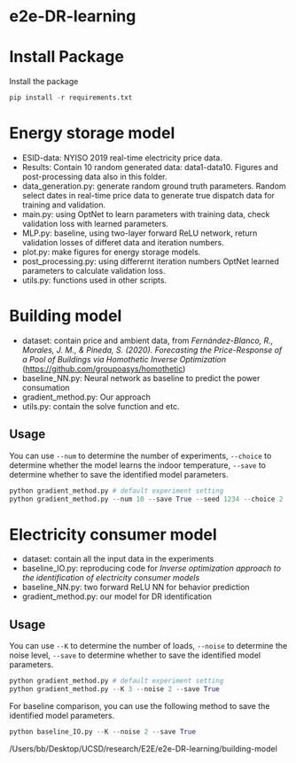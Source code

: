 # e2e-DR-learning
# Install Package
Install the package
```python
pip install -r requirements.txt
```

# Energy storage model
- ESID-data: NYISO 2019 real-time electricity price data.
- Results: Contain 10 random generated data: data1-data10. Figures and post-processing data also in this folder.
- data_generation.py: generate random ground truth parameters. Random select dates in real-time price data to generate true dispatch data for training and validation.
- main.py: using OptNet to learn parameters with training data, check validation loss with learned parameters.
- MLP.py: baseline, using two-layer forward ReLU network, return validation losses of differet data and iteration numbers.
- plot.py: make figures for energy storage models.
- post_processing.py: using differernt iteration numbers OptNet learned parameters to calculate validation loss.
- utils.py: functions used in other scripts.


# Building model
- dataset: contain price and ambient data, from *Fernández-Blanco, R., Morales, J. M., & Pineda, S. (2020). Forecasting the Price-Response of a Pool of Buildings via Homothetic Inverse Optimization* (https://github.com/groupoasys/homothetic)
- baseline_NN.py: Neural network as baseline to predict the power consumation
- gradient_method.py: Our approach
- utils.py: contain the solve function and etc.

## Usage
You can use `--num` to determine the number of experiments, `--choice` to determine whether the model learns the indoor temperature, `--save` to determine whether to save the identified model parameters.
```python
python gradient_method.py # default experiment setting
python gradient_method.py --num 10 --save True --seed 1234 --choice 2
```

# Electricity consumer model
- dataset: contain all the input data in the experiments
- baseline_IO.py: reproducing code for *Inverse optimization approach to the identification of electricity consumer models*
- baseline_NN.py: two forward ReLU NN for behavior prediction
- gradient_method.py: our model for DR identification

## Usage
You can use `--K` to determine the number of loads, `--noise` to determine the noise level, `--save` to determine whether to save the identified model parameters.
```python
python gradient_method.py # default experiment setting
python gradient_method.py --K 3 --noise 2 --save True
```
For baseline comparison, you can use the following method to save the identified model parameters.
```python
python baseline_IO.py --K --noise 2 --save True
```
/Users/bb/Desktop/UCSD/research/E2E/e2e-DR-learning/building-model